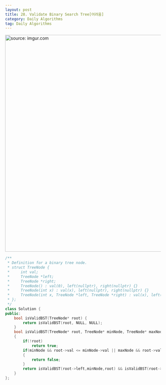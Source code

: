 ```yaml
---
layout: post
title: 28. Validate Binary Search Tree[어려움]
category: Daily Algorithms
tag: Daily Algorithms
---
```


<a href="https://postimg.cc/Q9N9L9Nz"><img src="https://i.postimg.cc/85Mh6M2T/Capture.jpg" width="700px" title="source: imgur.com" /><a>

```c++
/**
 * Definition for a binary tree node.
 * struct TreeNode {
 *     int val;
 *     TreeNode *left;
 *     TreeNode *right;
 *     TreeNode() : val(0), left(nullptr), right(nullptr) {}
 *     TreeNode(int x) : val(x), left(nullptr), right(nullptr) {}
 *     TreeNode(int x, TreeNode *left, TreeNode *right) : val(x), left(left), right(right) {}
 * };
 */
class Solution {
public:
    bool isValidBST(TreeNode* root) {
        return isValidBST(root, NULL, NULL);
    }
    bool isValidBST(TreeNode* root, TreeNode* minNode, TreeNode* maxNode)
    {
        if(!root)
            return true;
        if(minNode && root->val <= minNode->val || maxNode && root->val >= maxNode->val)
        {
            return false;
        }
        return isValidBST(root->left,minNode,root) && isValidBST(root->right, root, maxNode); // 동시에 확인
    }
};
```
